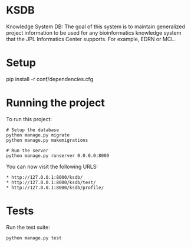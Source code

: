 # KSDB

Knowledge System DB: The goal of this system is to maintain generalized project information to be used for any bioinformatics knowledge system that the JPL Informatics Center supports. For example, EDRN or MCL.


# Setup

pip install -r conf/dependencies.cfg

# Running the project

To run this project:

    # Setup the database
    python manage.py migrate
    python manage.py makemigrations

    # Run the server
    python manage.py runserver 0.0.0.0:8000

You can now visit the following URLS:

	* http://127.0.0.1:8000/ksdb/
	* http://127.0.0.1:8000/ksdb/test/
	* http://127.0.0.1:8000/ksdb/profile/

# Tests

Run the test suite:

    python manage.py test

